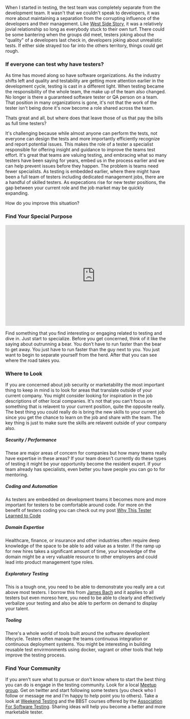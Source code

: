 
When I started in testing, the test team was completely separate from the development team. It wasn't that we couldn't speak to developers, it was more about maintaining a separation from the corrupting influence of the developers and their management. Like [West Side Story](https://en.wikipedia.org/wiki/West_Side_Story), it was a relatively jovial relationship so long as everybody stuck to their own turf. There could be some bantering when the groups did meet, testers joking about the  "quality" of a developers last check in, developers joking about unrealistic tests. If either side strayed too far into the others territory, things could get rough. 

### If everyone can test why have testers?
As time has moved along so have software organizations. As the industry shifts left and quality and testability are getting more attention earlier in the development cycle, testing is cast in a different light. When testing became the responsibility of the whole team, the make up of the team also changed. No longer is there a guaranteed software tester or QA person on a team. That position in many organizations is gone, it's not that the work of the tester isn't being done it's now become a role shared across the team. 

Thats great and all, but where does that leave those of us that pay the bills as full time testers?

It's challenging because while almost anyone can perform the tests, not everyone can design the tests and more importantly efficiently recognize and report potential issues. This makes the role of a tester a specialist responsible for offering insight and guidance to improve the teams test effort. It's great that teams are valuing testing, and embracing what so many testers have been saying for years, embed us in the process earlier and we can help prevent issues before they happen. The problem is teams need fewer specialists. As testing is embedded earlier, where there might have been a full team of testers including dedicated management jobs, there are a handful of skilled testers. As expecations rise for new tester positions, the gap between your current role and the job market may be quickly expanding.

How do you improve this situation?

### Find Your Special Purpose
<iframe width="560" height="315" src="https://www.youtube.com/embed/ymucqmjJs20" frameborder="0"></iframe>

Find something that you find interesting or engaging related to testing and dive in. Just start to specialize. Before you get concerned, think of it like the saying about outrunning a bear. You don’t have to run faster than the bear to get away. You just have to run faster than the guy next to you. You just want to begin to separate yourself from the herd. After that you can see where the road takes you. 

### Where to Look

If you are concerned about job security or marketability the most important thing to keep in mind is to look for areas that translate outside of your current company. You might consider looking for inspiration in the job descriptions of other local companies. It's not that you can't focus on something that is relavent to your current position, quite the opposite really. The best thing you could really do is bring the new skills to your current job since you get the chance to learn on the job and share with the team. The key thing is just to make sure the skills are relavent outside of your company also.

##### Security / Performance 
These are major areas of concern for companies but how many teams really have expertise in these areas? If your team doesn't currently do these types of testing it might be your opportunity become the resident expert.  If your team already has specialists, even better you have people you can go to for mentoring.
 
##### Coding and Automation
As testers are embedded on development teams it becomes more and more important for testers to be comfortable around code. For more on the benefit of testers coding you can check out my post [Why This Tester Learned to Code](http://www.brendanconnolly.net/why-this-teste…earned-to-code/) 
 
 ##### Domain Expertise 
Healthcare, finance, or insurance and other industries often require deep knowledge of the space to be able to add value as a tester. If the ramp up for new hires takes a significant amount of time, your knowledge of the domain might be a very valuable resource to other employers and could lead into product management type roles.
 
##### Exploratory Testing
This is a tough one, you need to be able to demonstrate you really are a cut above most testers. I borrow this from [James Bach](http://www.satisfice.com/blog) and it applies to all testers but even moreso here, you need to be able to clearly and effectively verbalize your testing and also be able to perform on demand to display your talent.  
 
 ##### Tooling
 There's a whole world of tools built around the software developlent lifecycle. Testers often manage the teams continuous integration or continuous deployment systems. You might be interesting in building reusable test envirmonments using docker, vagrant or other tools that help improve the testing process. 

### Find Your Community
If you aren't sure what to pursue or don't know where to start the best thing you can do is engage in the testing community. Look for a local [Meetup group](http://www.meetup.com). Get on twitter and start following some testers (you check who I follow or message me and I'm happy to help point you to others). Take a look at [Weekend Testing](http://www.weekendtesting.com) and the BBST courses offered by the [Association For Software Testing](http://associationforsoftwaretesting.org). Sharing ideas will help you become a better and more marketable tester.



